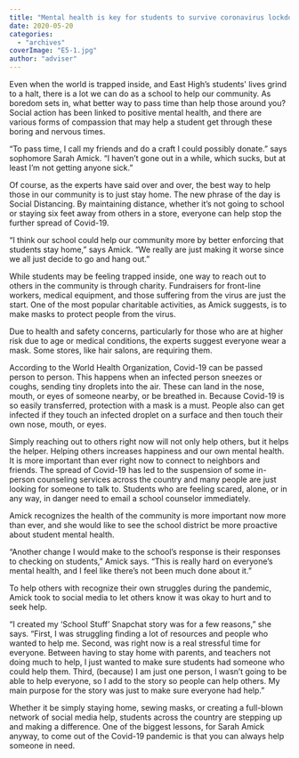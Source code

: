 ```yaml
---
title: "Mental health is key for students to survive coronavirus lockdown"
date: 2020-05-20
categories: 
  - "archives"
coverImage: "E5-1.jpg"
author: "adviser"
---
```


Even when the world is trapped inside, and East High’s students' lives grind to a halt, there is a lot we can do as a school to help our community. As boredom sets in, what better way to pass time than help those around you? Social action has been linked to positive mental health, and there are various forms of compassion that may help a student get through these boring and nervous times.

“To pass time, I call my friends and do a craft I could possibly donate.” says sophomore Sarah Amick. “I haven’t gone out in a while, which sucks, but at least I’m not getting anyone sick.”

Of course, as the experts have said over and over, the best way to help those in our community is to just stay home. The new phrase of the day is Social Distancing. By maintaining distance, whether it’s not going to school or staying six feet away from others in a store, everyone can help stop the further spread of Covid-19.

“I think our school could help our community more by better enforcing that students stay home,” says Amick. “We really are just making it worse since we all just decide to go and hang out.”

While students may be feeling trapped inside, one way to reach out to others in the community is through charity. Fundraisers for front-line workers, medical equipment, and those suffering from the virus are just the start. One of the most popular charitable activities, as Amick suggests, is to make masks to protect people from the virus.

Due to health and safety concerns, particularly for those who are at higher risk due to age or medical conditions, the experts suggest everyone wear a mask. Some stores, like hair salons, are requiring them.

According to the World Health Organization, Covid-19 can be passed person to person. This happens when an infected person sneezes or coughs, sending tiny droplets into the air. These can land in the nose, mouth, or eyes of someone nearby, or be breathed in. Because Covid-19 is so easily transferred, protection with a mask is a must. People also can get infected if they touch an infected droplet on a surface and then touch their own nose, mouth, or eyes.

Simply reaching out to others right now will not only help others, but it helps the helper. Helping others increases happiness and our own mental health. It is more important than ever right now to connect to neighbors and friends. The spread of Covid-19 has led to the suspension of some in-person counseling services across the country and many people are just looking for someone to talk to. Students who are feeling scared, alone, or in any way, in danger need to email a school counselor immediately.

Amick recognizes the health of the community is more important now more than ever, and she would like to see the school district be more proactive about student mental health.

“Another change I would make to the school’s response is their responses to checking on students,” Amick says. “This is really hard on everyone’s mental health, and I feel like there’s not been much done about it.”

To help others with recognize their own struggles during the pandemic, Amick took to social media to let others know it was okay to hurt and to seek help.

“I created my ‘School Stuff’ Snapchat story was for a few reasons,” she says. “First, I was struggling finding a lot of resources and people who wanted to help me. Second, was right now is a real stressful time for everyone. Between having to stay home with parents, and teachers not doing much to help, I just wanted to make sure students had someone who could help them. Third, (because) I am just one person, I wasn’t going to be able to help everyone, so I add to the story so people can help others. My main purpose for the story was just to make sure everyone had help.”

Whether it be simply staying home, sewing masks, or creating a full-blown network of social media help, students across the country are stepping up and making a difference. One of the biggest lessons, for Sarah Amick anyway, to come out of the Covid-19 pandemic is that you can always help someone in need.
